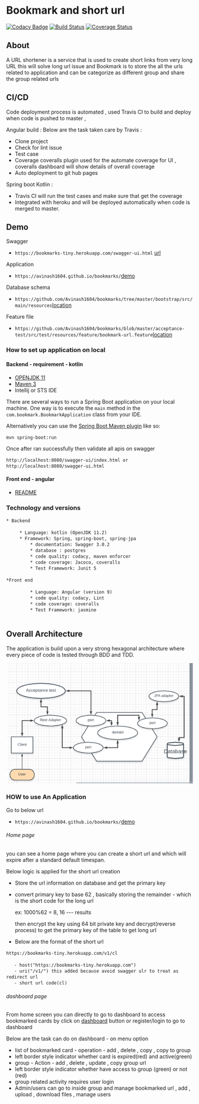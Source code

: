 # Bookmark and short url
[![Codacy Badge](https://api.codacy.com/project/badge/Grade/8371e285f3ff48ba9df64ade01279eed)](https://app.codacy.com/manual/Avinash1604/bookmarks?utm_source=github.com&utm_medium=referral&utm_content=Avinash1604/bookmarks&utm_campaign=Badge_Grade_Dashboard)
[![Build Status](https://travis-ci.com/Avinash1604/bookmarks.svg?branch=master)](https://travis-ci.com/Avinash1604/bookmarks) [![Coverage Status](https://coveralls.io/repos/github/Avinash1604/bookmarks/badge.svg?branch=master&kill_cache=1)](https://coveralls.io/github/Avinash1604/bookmarks?branch=master)
## About
A URL shortener is a service that is used to create short links from very long URL this will solve long url issue and Bookmark is to store the all the urls related to application and can be categorize as different group and share the group related urls


## CI/CD 
 
Code deployment process is automated , used Travis CI to build and deploy when code is pushed to master , 

Angular build :
Below are the task taken care by Travis :
* Clone project 
* Check for lint issue 
* Test case 
* Coverage 
 coveralls plugin used for the automate coverage for UI , coveralls dashboard will show details of overall coverage
* Auto deployment to git hub pages 

Spring boot Kotlin : 
* Travis CI will run the test cases and make sure that get the coverage 
* Integrated with heroku and will be deployed automatically when code is merged to master.

## Demo 
Swagger
* `https://bookmarks-tiny.herokuapp.com/swagger-ui.html` [url](https://bookmarks-tiny.herokuapp.com/swagger-ui.html)

Application 
* `https://avinash1604.github.io/bookmarks/`[demo](https://avinash1604.github.io/bookmarks/)

Database schema  
* `https://github.com/Avinash1604/bookmarks/tree/master/bootstrap/src/main/resources`[location](https://github.com/Avinash1604/bookmarks/tree/master/bootstrap/src/main/resources)

Feature file  
* `https://github.com/Avinash1604/bookmarks/blob/master/acceptance-test/src/test/resources/feature/bookmark-url.feature`[location](https://github.com/Avinash1604/bookmarks/blob/master/acceptance-test/src/test/resources/feature/bookmark-url.feature)


### How to set up application on local
#### Backend - requirement - kotlin
 - [OPENJDK 11](https://jdk.java.net/11/)
 - [Maven 3](https://maven.apache.org)
 - Intellij or STS IDE 
 
 There are several ways to run a Spring Boot application on your local machine. One way is to execute the `main` method in the `com.bookmark.BookmarkApplication` class from your IDE.
 
 Alternatively you can use the [Spring Boot Maven plugin](https://docs.spring.io/spring-boot/docs/current/reference/html/build-tool-plugins-maven-plugin.html) like so:
 
 ```shell
 mvn spring-boot:run
 ```
 Once after ran successfully then validate all apis on swagger 
 ```swagger
http://localhost:8080/swagger-ui/index.html or http://localhost:8080/swagger-ui.html
```
#### Front end - angular
 - [README](https://github.com/Avinash1604/bookmarks/blob/master/bookmark-ui/README.md)
### Technology and versions 
```
* Backend

	 * Language: kotlin (OpenJDK 11.2)
	 * Framework: Spring, spring-boot, spring-jpa
         * documentation: Swagger 3.0.2
         * database : postgres 
         * code quality: codacy, maven enforcer 
         * code coverage: Jacoco, coveralls
         * Test Framework: Junit 5 

*Front end 

         * Language: Angular (version 9)
         * code quality: codacy, Lint  
         * code coverage: coveralls
         * Test Framework: jasmine
  
```
## Overall Architecture
The application is build upon a very strong hexagonal architecture where every piece of code is tested through BDD and TDD.

![](docs/arch-design.png)

### HOW to use An Application 
 Go to below url
* `https://avinash1604.github.io/bookmarks/`[demo](https://avinash1604.github.io/bookmarks/)

###### Home page 
you can see a home page where you can create a short url and which will expire after a standard default timespan. 

Below logic is applied for the short url creation  

 - Store the url information on database and get the primary key 
 - convert primary key to base 62 , basically storing the remainder - which is the short code for the long url
    
    ex: 1000%62 = 8, 16 --- results 
    
    then encrypt the key using 64 bit private key and decrypt(reverse process) to get the primary key of the table to get long url
    
 - Below are the format of the short url 
 ```
 https://bookmarks-tiny.herokuapp.com/v1/cl 
 
    - host("https://bookmarks-tiny.herokuapp.com")
    - uri("/v1/") this added because avoid swagger ulr to treat as redirect url
    - short url code(cl)
  ```
    
###### dashboard page 
 From home screen you can directly to go to dashboard to access bookmarked cards by click on [dashboard](https://avinash1604.github.io/bookmarks/dashboard/all-links) button or register/login to go to dashboard
  
  Below are the task can do on dashboard - on menu option
   
   -  list of bookmarked card - operation - add , delete , copy , copy to group
   -  left border style indicator whether card is expired(red) and active(green)
   -  group - Action - add , delete , update , copy group url 
   -  left border style indicator whether have access to group (green) or  not (red)
   -  group related activity requires user login 
   -  Admin/users can go to inside group and manage bookmarked url , add , upload , download files , manage users 

 

 
    
    